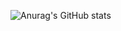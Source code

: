 ![Anurag's GitHub stats](https://github-readme-stats.vercel.app/api?username=ellenlouisedev&show_icons=true&theme=transparent)
